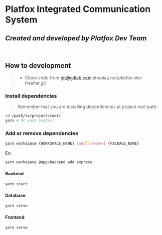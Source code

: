 # Platfox Integrated Communication System

## *Created and developed by Platfox Dev Team*

&nbsp;

## How to development
> - Clone code from git@gitlab.com:shopiaz.net/platfox-dev-fresher.git


### Install dependencies
> Remember that you are installing dependencies at project root path.

```bash
cd /path/to/project/root/
yarn # Or yarn install
```


### Add or remove dependencies

```bash
yarn workspace {WORKSPACE_NAME} [add][remove] {PACKAGE_NAME}
```

Ex:

```bash
yarn workspace @app/backend add express
```

#### Backend

```bash
yarn start
```

#### Database

```bash
yarn serve
```
#### Frontend

```bash
yarn serve
```
